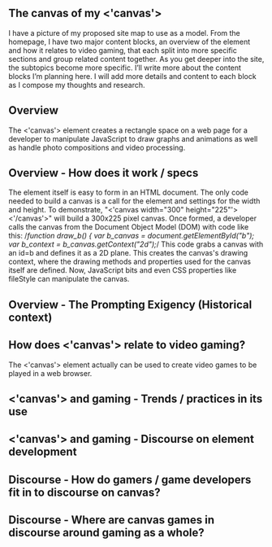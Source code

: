 ## The canvas of my <'canvas'>
I have a picture of my proposed site map to use as a model. From the homepage, I have two major content blocks, an overview of the element and how it relates to video gaming, that each split into more specific sections and group related content together. As you get deeper into the site, the subtopics become more specific. I’ll write more about the content blocks I’m planning here. I will add more details and content to each block as I compose my thoughts and research.
## Overview
The <'canvas'> element creates a rectangle space on a web page for a developer to manipulate JavaScript to draw graphs and animations as well as handle photo compositions and video processing.
## Overview - How does it work / specs
The element itself is easy to form in an HTML document. The only code needed to build a canvas is a call for the element and settings for the width and height. To demonstrate, "<'canvas width="300" height="225"'><'/canvas'>" will build a 300x225 pixel canvas. Once formed, a developer calls the canvas from the Document Object Model (DOM) with code like this: 
/*function draw_b() {
  var b_canvas = document.getElementById("b");
  var b_context = b_canvas.getContext("2d");*/
This code grabs a canvas with an id=b and defines it as a 2D plane. This creates the canvas's drawing context, where the drawing methods and properties used for the canvas itself are defined. Now, JavaScript bits and even CSS properties like fileStyle can manipulate the canvas.

## Overview - The Prompting Exigency (Historical context)

## How does <'canvas'> relate to video gaming?
The <'canvas'> element actually can be used to create video games to be played in a web browser.

## <'canvas'> and gaming - Trends / practices in its use

## <'canvas'> and gaming - Discourse on element development

## Discourse - How do gamers / game developers fit in to discourse on canvas?

## Discourse - Where are canvas games in discourse around gaming as a whole?

